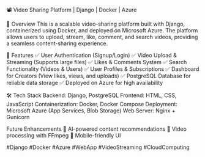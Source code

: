 📽️ Video Sharing Platform | Django | Docker | Azure

🌟 Overview
This is a scalable video-sharing platform built with Django, containerized using Docker, and deployed on Microsoft Azure. The platform allows users to upload, stream, like, comment, and search videos, providing a seamless content-sharing experience.

🚀 Features
✅ User Authentication (Signup/Login)
✅ Video Upload & Streaming (Supports large files)
✅ Likes & Comments System
✅ Search Functionality (Videos & Users)
✅ User Profiles & Subscriptions
✅ Dashboard for Creators (View likes, views, and uploads)
✅ PostgreSQL Database for reliable data storage
✅ Deployed on Azure for high availability

🛠 Tech Stack
Backend: Django, PostgreSQL
Frontend: HTML, CSS, JavaScript
Containerization: Docker, Docker Compose
Deployment: Microsoft Azure (App Services, Blob Storage)
Web Server: Nginx + Gunicorn

Future Enhancements
🔹 AI-powered content recommendations
🔹 Video processing with FFmpeg
🔹 Mobile-friendly UI

#Django #Docker #Azure #WebApp #VideoStreaming #CloudComputing
